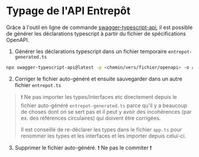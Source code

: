 # Typage de l'API Entrepôt

Grâce à l'outil en ligne de commande [swagger-typescript-api](https://github.com/acacode/swagger-typescript-api), il est possible de générer les déclarations typescript à partir du fichier de spécifications OpenAPI.

1. Générer les déclarations typescript dans un fichier temporaire `entrepot-generated.ts`

```bash
npx swagger-typescript-api@latest -p <chemin/vers/fichier/openapi> -o assets/types -n entrepot-generated.ts --extract-enums --no-client
```

2. Corriger le fichier auto-généré et ensuite sauvegarder dans un autre fichier `entrepot.ts`

> ❗ Ne pas importer les types/interfaces etc directement depuis le fichier auto-généré `entrepot-generated.ts` parce qu'il y a beaucoup de choses dont on se sert pas et il peut y avoir des incohérences (par ex. des références circulaires) qui doivent être corrigées.
>
> Il est conseillé de re-déclarer les types dans le fichier `app.ts` pour renommer les types et les interfaces et les importer depuis celui-ci.

3. Supprimer le fichier auto-généré. ❗ Ne pas le commiter ❗

